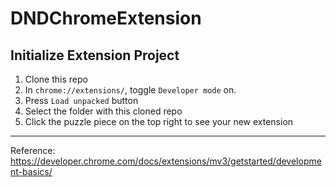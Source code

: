 # DNDChromeExtension
## Initialize Extension Project
1. Clone this repo
2. In `chrome://extensions/`, toggle `Developer mode` on.
3. Press `Load unpacked` button
4. Select the folder with this cloned repo
5. Click the puzzle piece on the top right to see your new extension
---
Reference: https://developer.chrome.com/docs/extensions/mv3/getstarted/development-basics/
